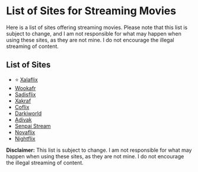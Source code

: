 # List of Sites for Streaming Movies

<p>Here is a list of sites offering streaming movies. Please note that this list is subject to change, and I am not responsible for what may happen when using these sites, as they are not mine. I do not encourage the illegal streaming of content.</p>

## List of Sites

<ul>
  <li>⭐ <a href="https://xalaflix.io" target="_blank">Xalaflix</a></li>
  <li><a href="https://vww.wookafr.org" target="_blank">Wookafr</a></li>
  <li><a href="https://tv.sadisflix.org" target="_blank">Sadisflix</a></li>
  <li><a href="https://xakraf.fr" target="_blank">Xakraf</a></li>
  <li><a href="https://coflix.moe" target="_blank">Coflix</a></li>
  <li><a href="https://www.darkiworld.al" target="_blank">Darkiworld</a></li>
  <li><a href="https://adivak.com" target="_blank">Adivak</a></li>
  <li><a href="https://senpai-stream.org" target="_blank">Senpai Stream</a></li>
  <li><a href="https://www.novaflix.net" target="_blank">Novaflix</a></li>
  <li><a href="https://nightflix.vip/" target="_blank">Nightflix</a></li>
</ul>

<p><strong>Disclaimer:</strong> This list is subject to change. I am not responsible for what may happen when using these sites, as they are not mine. I do not encourage the illegal streaming of content.</p>
